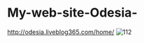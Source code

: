 # My-web-site-Odesia-
http://odesia.liveblog365.com/home/
![112](https://github.com/Emreodesia/My-web-site-Odesia-/assets/115417234/dcf7e8fd-971d-40dd-9f20-ff97617d6fe3)

